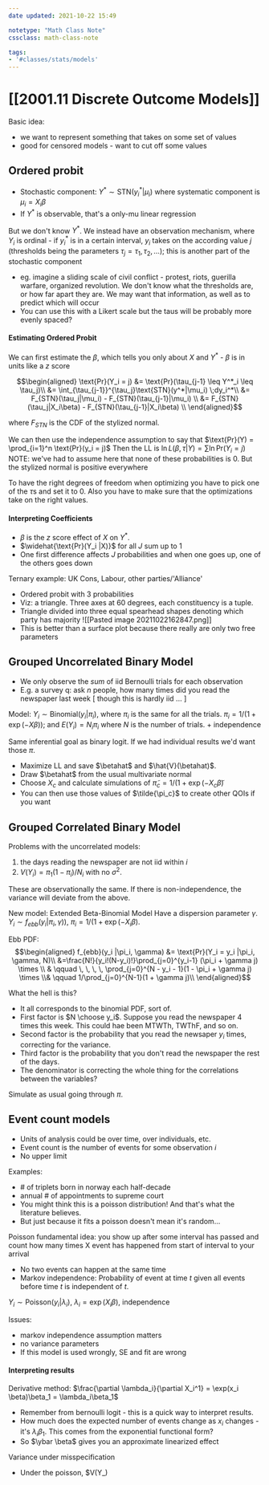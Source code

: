 ```yaml
---
date updated: 2021-10-22 15:49

notetype: "Math Class Note"
cssclass: math-class-note

tags: 
- '#classes/stats/models'
---
```


# [[2001.11 Discrete Outcome Models]]

Basic idea:
- we want to represent something that takes on some set of values
- good for censored models - want to cut off some values

## Ordered probit
- Stochastic component: $Y^* \sim \text{STN}(y_i^*|\mu_i)$ where systematic component is  $\mu_i = X_i\beta$
- If $Y^*$ is observable, that's a only-mu linear regression

But we don't know $Y^*$. We instead have an observation mechanism, where $Y_i$ is ordinal - if $y^*_i$ is in a certain interval, $y_i$ takes on the according value $j$ (thresholds being the parameters $\tau_j =\tau_1, \tau_2, \ldots$); this is another part of the stochastic component
- eg. imagine a sliding scale of civil conflict - protest, riots, guerilla warfare, organized revolution. We don't know what the thresholds are, or how far apart they are. We may want that information, as well as to predict which will occur
- You can use this with a Likert scale but the taus will be probably more evenly spaced?


#### Estimating Ordered Probit
We can first estimate the $\beta$, which tells you only about $X$ and $Y^*$ - $\beta$ is in units like a $z$ score

$$\begin{aligned}
\text{Pr}(Y_i = j) &= \text{Pr}(\tau_{j-1} \leq Y^*_i \leq \tau_j)\\
&= \int_{\tau_{j-1}}^{\tau_j}\text{STN}(y^*|\mu_i) \;dy_i^*\\
&= F_{STN}(\tau_j|\mu_i) - F_{STN}(\tau_{j-1}|\mu_i) \\
&= F_{STN}(\tau_j|X_i\beta) - F_{STN}(\tau_{j-1}|X_i\beta) \\
\end{aligned}$$

where $F_{STN}$ is the CDF of the stylized normal. 

We can then use the independence assumption to say that $\text{Pr}(Y) = \prod_{i=1}^n \text{Pr}(y_i  = j)$
Then the LL is $\ln L(\beta, \tau|Y) = \sum \ln \text{Pr}(Y_i = j)$
NOTE: we've had to assume here that none of these probabilities is $0$. But the stylized normal is positive everywhere

To have the right degrees of freedom when optimizing you have to pick one of the $\tau$s and set it to $0$. Also you have to make sure that the optimizations take on the right values. 
#### Interpreting Coefficients
- $\beta$ is  the $z$ score effect of $X$ on $Y^*$. 
- $\widehat{\text{Pr}(Y_i |X)}$ for all $J$ sum up to $1$
- One first difference affects $J$ probabilities and when one goes up, one of the others goes down

Ternary example: UK Cons, Labour, other parties/'Alliance'
- Ordered probit with 3 probabilities
- Viz: a triangle. Three axes at 60 degrees, each constituency is a tuple.
- Triangle divided into three equal spearhead shapes denoting which party has majority 
![[Pasted image 20211022162847.png]]
- This is better than a surface plot because there really are only two free parameters

## Grouped Uncorrelated Binary Model

- We only observe the _sum_ of iid Bernoulli trials for each observation
- E.g. a survey q: ask $n$ people, how many times did you read the newspaper last week \[ though this is hardly iid ... \]

Model:
$Y_i \sim \text{Binomial}(y_i|\pi_i)$, where $\pi_i$ is the same for all the trials. $\pi_i = 1/(1 + \exp(-X\beta))$; and $E(Y_i) = N_i \pi_i$ where $N$ is the number of trials. + independence 

Same inferential goal as binary logit. If we had individual results we'd want those $\pi$. 
- Maximize LL and save $\betahat$ and $\hat{V}(\betahat)$. 
- Draw $\betahat$ from the usual multivariate normal
- Choose $X_c$ and calculate simulations of $\tilde{\pi}_c = 1/(1 + \exp(-X_c \tilde{\beta})$
- You can then use those values of $\tilde{\pi_c}$ to create other QOIs if you want


## Grouped Correlated Binary Model

Problems with the uncorrelated models: 
1) the days reading the newspaper are not iid within $i$
2) $V(Y_i) = \pi_1(1 - \pi_i)/N_i$ with no $\sigma^2$. 

These are observationally the same. If there is non-independence, the variance will deviate from the above. 


New model: Extended Beta-Binomial Model
Have a dispersion parameter $\gamma$. 
$Y_i \sim f_{ebb}(y_i | \pi_i, \gamma))$, $\pi_i = 1/(1+ \exp(-X_i \beta)$. 

Ebb PDF: 
$$\begin{aligned}
f_{ebb}(y_i |\pi_i, \gamma) &= \text{Pr}(Y_i = y_i |\pi_i, \gamma, N)\\ 
&=\frac{N!}{y_i!(N-y_i)!}\prod_{j=0}^{y_i-1} (\pi_i + \gamma j) \times \\
& \qquad \, \, \, \, \prod_{j=0}^{N - y_i - 1}(1 - \pi_i + \gamma j) \times \\& \qquad 1/\prod_{j=0}^{N-1}(1 + \gamma j)\\
\end{aligned}$$

What the hell is this?
- It all corresponds to the binomial PDF, sort of.
- First factor is $N \choose y_i$. Suppose you read the newspaper 4 times this week. This could hae been MTWTh, TWThF, and so on. 
- Second factor is the probability that you read the newsaper $y_i$ times, correcting for the variance. 
- Third factor is the probability that you don't read the newspaper the rest of the days.
- The denominator is correcting the whole thing for the correlations between the variables?

Simulate as usual going through $\pi$. 


## Event count models

- Units of analysis could be over time, over individuals, etc. 
- Event count is the number of events for some observation $i$ 
- No upper limit 

Examples: 
- \# of triplets born in norway each half-decade
- annual  \# of appointments to supreme court 
- You might think this is a poisson distribution! And that's what the literature believes. 
- But just because it fits a poisson doesn't mean it's random...  

Poisson fundamental idea: you show up after some interval has passed and count how many times X event has happened from start of interval to your arrival 
- No two events can happen at the same time
- Markov independence: Probability of event at time $t$ given all events before time $t$ is independent of $t$. 

$Y_i \sim \text{Poisson}(y_i|\lambda_i)$, $\lambda_i = \exp(X_i \beta)$, independence

Issues:
- markov independence assumption matters
- no variance parameters
- If this model is used wrongly, SE and fit are wrong


#### Interpreting results

Derivative method: $\frac{\partial \lambda_i}{\partial X_i^1} = \exp(x_i \beta)\beta_1 = \lambda_i\beta_1$
- Remember from bernoulli logit - this is a quick way to interpret results. 
- How much does the expected number of events change as $x_i$ changes - it's $\lambda_i \beta_1$. This comes from the exponential functional form?
- So $\ybar \beta$ gives you an approximate linearized effect 

Variance under misspecification
- Under the poisson, $V(Y_)